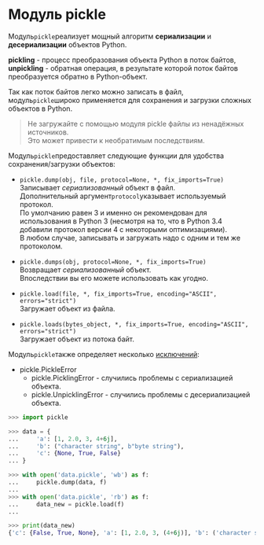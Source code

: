 # Модуль pickle

Модуль`pickle`реализует мощный алгоритм **сериализации** и **десериализации**
объектов Python.

**pickling** - процесс преобразования объекта Python в поток байтов, <br> 
**unpickling** - обратная операция, в результате которой поток байтов преобразуется 
обратно в Python-объект. 

Так как поток байтов легко можно записать в файл, модуль`pickle`широко применяется
для сохранения и загрузки сложных объектов в Python.

>Не загружайте с помощью модуля pickle файлы из ненадёжных источников. <br> 
>Это может привести к необратимым последствиям.

Модуль`pickle`предоставляет следующие функции для удобства сохранения/загрузки 
объектов:

- `pickle.dump(obj, file, protocol=None, *, fix_imports=True)` <br> 
Записывает *сериализованный* объект в файл. <br> 
Дополнительный аргумент`protocol`указывает используемый протокол. <br>
По умолчанию равен 3 и именно он рекомендован для использования в Python 3
(несмотря на то, что в Python 3.4 добавили протокол версии 4 с некоторыми оптимизациями).<br>
В любом случае, записывать и загружать надо с одним и тем же протоколом.


- `pickle.dumps(obj, protocol=None, *, fix_imports=True)` <br>
Возвращает *сериализованный* объект. <br>
Впоследствии вы его можете использовать как угодно.


- `pickle.load(file, *, fix_imports=True, encoding="ASCII", errors="strict")` <br>
Загружает объект из файла.


- `pickle.loads(bytes_object, *, fix_imports=True, encoding="ASCII", errors="strict")` <br>
Загружает объект из потока байт.

Модуль`pickle`также определяет несколько [исключений](Python-Exceptions.md):
- pickle.PickleError
  - pickle.PicklingError - случились проблемы с сериализацией объекта.
  - pickle.UnpicklingError - случились проблемы с десериализацией объекта.

```python
>>> import pickle

>>> data = {
...     'a': [1, 2.0, 3, 4+6j],
...     'b': ("character string", b"byte string"),
...     'c': {None, True, False}
... }

>>> with open('data.pickle', 'wb') as f:
...     pickle.dump(data, f)
...
>>> with open('data.pickle', 'rb') as f:
...     data_new = pickle.load(f)
...

>>> print(data_new)
{'c': {False, True, None}, 'a': [1, 2.0, 3, (4+6j)], 'b': ('character string', b'byte string')}
```